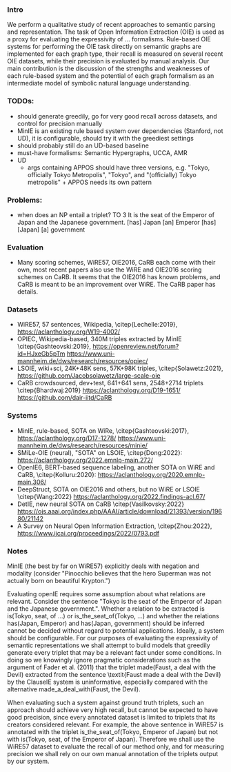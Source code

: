 ### Intro

We perform a qualitative study of recent approaches to semantic parsing and
representation. The task of Open Information Extraction (OIE) is used as a proxy for
evaluating the expressivity of ... formalisms. Rule-based OIE systems for performing the
OIE task directly on semantic graphs are implemented for each graph type, their recall
is measured on several recent OIE datasets, while their precision is evaluated by
manual analysis. Our main contribution is the discussion of the strengths and weaknesses
of each rule-based system and the potential of each graph formalism as an intermediate
model of symbolic natural language understanding.


### TODOs:

- should generate greedily, go for very good recall across datasets, and control for precision manually
- MinIE is an existing rule based system over dependencies (Stanford, not UD), it is
  configurable, should try it with the greediest settings
- should probably still do an UD-based baseline
- must-have formalisms: Semantic Hypergraphs, UCCA, AMR
- UD
  - args containing APPOS should have three versions, e.g. "Tokyo, officially Tokyo
    Metropolis", "Tokyo", and "(officially) Tokyo metropolis" + APPOS needs its own pattern


### Problems:

- when does an NP entail a triplet?
TO 3	It is the seat of the Emperor of Japan and the Japanese government.
[has]	Japan	[an] Emperor
[has]	[Japan]	[a] government


### Evaluation

- Many scoring schemes, WiRE57, OIE2016, CaRB each come with their own, most recent papers also
  use the WiRE and OIE2016 scoring schemes on CaRB. It seems that the OIE2016 has
  known problems, and CaRB is meant to be an improvement over WiRE. The CaRB paper has
  details.

### Datasets

- WiRE57, 57 sentences, Wikipedia, \citep{Lechelle:2019},
  https://aclanthology.org/W19-4002/
- OPIEC, Wikipedia-based, 340M triples extracted by MinIE \citep{Gashteovski:2019}, https://openreview.net/forum?id=HJxeGb5pTm https://www.uni-mannheim.de/dws/research/resources/opiec/
- LSOIE, wiki+sci, 24K+48K sens, 57K+98K triples, \citep{Solawetz:2021}, https://github.com/Jacobsolawetz/large-scale-oie
- CaRB  crowdsourced, dev+test, 641+641 sens, 2548+2714 triplets \citep{Bhardwaj:2019} https://aclanthology.org/D19-1651/ https://github.com/dair-iitd/CaRB

### Systems

- MinIE, rule-based, SOTA on WiRe, \citep{Gashteovski:2017}, https://aclanthology.org/D17-1278/ https://www.uni-mannheim.de/dws/research/resources/minie/
- SMiLe-OIE (neural), "SOTA" on LSOIE, \citep{Dong:2022}:  https://aclanthology.org/2022.emnlp-main.272/
- OpenIE6, BERT-based sequence labeling, another SOTA on WiRE and CaRB,
  \citep{Kolluru:2020}: https://aclanthology.org/2020.emnlp-main.306/
- DeepStruct, SOTA on OIE2016 and others, but no WiRE or LSOIE \citep{Wang:2022} https://aclanthology.org/2022.findings-acl.67/
- DetIE, new neural SOTA on CaRB \citep{Vasilkovsky:2022} https://ojs.aaai.org/index.php/AAAI/article/download/21393/version/19680/21142
- A Survey on Neural Open Information Extraction, \citep{Zhou:2022}, https://www.ijcai.org/proceedings/2022/0793.pdf
### Notes

MinIE (the best by far on WiRE57) explicitly deals with negation and modality
(consider "Pinocchio believes that the hero Superman was not actually born on beautiful
Krypton.")

Evaluating openIE requires some assumption about what relations are relevant. Consider
the sentence "Tokyo is the seat of the Emperor of Japan and the Japanese government.".
Whether a relation to be extracted is is(Tokyo, seat, of ...) or is_the_seat_of(Tokyo,
...) and whether the relations has(Japan, Emperor) and has(Japan, government) should be
inferred cannot be decided without regard to potential applications. Ideally, a system
should be configurable.
For our purposes of evaluating the expressivity of semantic representations we shall
attempt to build models that greedily generate every triplet that may be a relevant fact
under some conditions.
In doing so we knowingly ignore pragmatic considerations such as the argument of
Fader et al. (2011) that
the triplet made(Faust, a deal with the Devil)
extracted from the sentence \textit{Faust made a deal with the Devil} by the ClauseIE system
is uninformative, especially compared with the alternative made_a_deal_with(Faust,
the Devil). 

When evaluating such a system against ground truth triplets, such
an approach should achieve very high recall, but cannot be expected to have good
precision, since every annotated dataset is limited to triplets that its creators
considered relevant. For example, the above sentence in WiRE57 is annotated with the
triplet is_the_seat_of(Tokyo, Emperor of Japan) but not with is(Tokyo, seat, of the
Emperor of Japan). Therefore we shall use the WiRE57 dataset to evaluate the recall of
our method only, and for measuring precision we shall rely on our own manual annotation
of the triplets output by our system.
